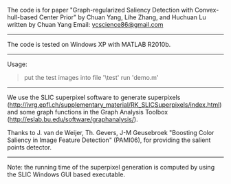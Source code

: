 The code is for paper "Graph-regularized Saliency Detection with Convex-hull-based Center Prior" by Chuan Yang, Lihe Zhang, and Huchuan Lu
written by Chuan Yang
Email: ycscience86@gmail.com
******************************************************************************
The code is tested on Windows XP with MATLAB R2010b.
******************************************************************************
Usage:
>put the test images into file '\test'
>run 'demo.m'
******************************************************************************

We use the SLIC superpixel software to generate superpixels (http://ivrg.epfl.ch/supplementary_material/RK_SLICSuperpixels/index.html)
and some graph functions in the Graph Analysis Toolbox (http://eslab.bu.edu/software/graphanalysis/).

Thanks to J. van de Weijer, Th. Gevers, J-M Geusebroek "Boosting Color Saliency in Image Feature Detection" (PAMI06), for providing the salient points detector.

******************************************************************************
Note: the running time of the superpixel generation is computed by using the SLIC Windows GUI based executable.

